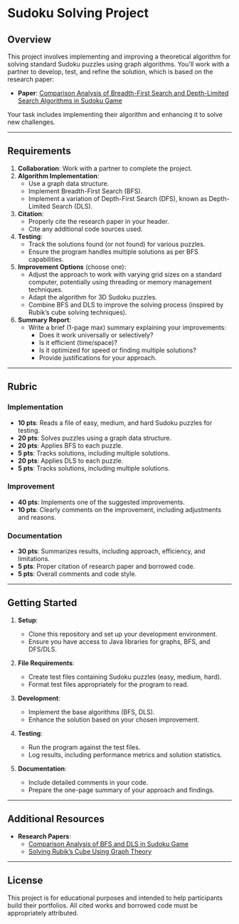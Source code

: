 # Sudoku Solving Project

## Overview

This project involves implementing and improving a theoretical algorithm for solving standard Sudoku puzzles using graph algorithms. You'll work with a partner to develop, test, and refine the solution, which is based on the research paper:

- **Paper**: [Comparison Analysis of Breadth-First Search and Depth-Limited Search Algorithms in Sudoku Game](https://www.researchgate.net/publication/358642884_Comparison_Analysis_of_Breadth_First_Search_and_Depth_Limited_Search_Algorithms_in_Sudoku_Game)

Your task includes implementing their algorithm and enhancing it to solve new challenges.

---

## Requirements

1. **Collaboration**: Work with a partner to complete the project.
2. **Algorithm Implementation**:
   - Use a graph data structure.
   - Implement Breadth-First Search (BFS).
   - Implement a variation of Depth-First Search (DFS), known as Depth-Limited Search (DLS).
3. **Citation**:
   - Properly cite the research paper in your header.
   - Cite any additional code sources used.
4. **Testing**:
   - Track the solutions found (or not found) for various puzzles.
   - Ensure the program handles multiple solutions as per BFS capabilities.
5. **Improvement Options** (choose one):
   - Adjust the approach to work with varying grid sizes on a standard computer, potentially using threading or memory management techniques.
   - Adapt the algorithm for 3D Sudoku puzzles.
   - Combine BFS and DLS to improve the solving process (inspired by Rubik’s cube solving techniques).
6. **Summary Report**:
   - Write a brief (1-page max) summary explaining your improvements:
      - Does it work universally or selectively?
      - Is it efficient (time/space)?
      - Is it optimized for speed or finding multiple solutions?
      - Provide justifications for your approach.

---

## Rubric

### Implementation
- **10 pts**: Reads a file of easy, medium, and hard Sudoku puzzles for testing.
- **20 pts**: Solves puzzles using a graph data structure.
- **20 pts**: Applies BFS to each puzzle.
- **5 pts**: Tracks solutions, including multiple solutions.
- **20 pts**: Applies DLS to each puzzle.
- **5 pts**: Tracks solutions, including multiple solutions.

### Improvement
- **40 pts**: Implements one of the suggested improvements.
- **10 pts**: Clearly comments on the improvement, including adjustments and reasons.

### Documentation
- **30 pts**: Summarizes results, including approach, efficiency, and limitations.
- **5 pts**: Proper citation of research paper and borrowed code.
- **5 pts**: Overall comments and code style.

---

## Getting Started

1. **Setup**:
   - Clone this repository and set up your development environment.
   - Ensure you have access to Java libraries for graphs, BFS, and DFS/DLS.

2. **File Requirements**:
   - Create test files containing Sudoku puzzles (easy, medium, hard).
   - Format test files appropriately for the program to read.

3. **Development**:
   - Implement the base algorithms (BFS, DLS).
   - Enhance the solution based on your chosen improvement.

4. **Testing**:
   - Run the program against the test files.
   - Log results, including performance metrics and solution statistics.

5. **Documentation**:
   - Include detailed comments in your code.
   - Prepare the one-page summary of your approach and findings.

---

## Additional Resources

- **Research Papers**:
   - [Comparison Analysis of BFS and DLS in Sudoku Game](https://www.researchgate.net/publication/358642884_Comparison_Analysis_of_Breadth_First_Search_and_Depth_Limited_Search_Algorithms_in_Sudoku_Game)
   - [Solving Rubik’s Cube Using Graph Theory](https://www.researchgate.net/publication/326749335_Solving_Rubik%27s_Cube_Using_Graph_Theory_ICCI-2017)

---

## License

This project is for educational purposes and intended to help participants build their portfolios. All cited works and borrowed code must be appropriately attributed.
